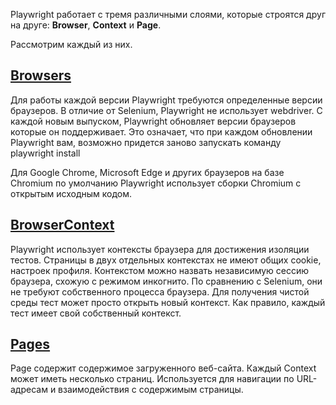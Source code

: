 Playwright работает с тремя различными слоями, которые строятся друг на друге: **Browser**, **Context** и **Page**.

Рассмотрим каждый из них.

## [Browsers](https://playwright.dev/python/docs/browsers)

Для работы каждой версии Playwright требуются определенные версии браузеров. В отличие от Selenium, Playwright не
использует webdriver. С каждой новым выпуском, Playwright обновляет версии браузеров которые он поддерживает. Это
означает, что при каждом обновлении Playwright вам, возможно придется заново запускать команду playwright install

Для Google Chrome, Microsoft Edge и других браузеров на базе Chromium по умолчанию Playwright использует сборки Chromium
с открытым исходным кодом.

## [BrowserContext](https://playwright.dev/python/docs/api/class-browsercontext)

Playwright использует контексты браузера для достижения изоляции тестов. Страницы в двух отдельных контекстах не имеют
общих cookie, настроек профиля. Контекстом можно назвать независимую сессию браузера, схожую с режимом инкогнито. По
сравнению с Selenium, они не требуют собственного процесса браузера. Для получения чистой среды тест может просто
открыть новый контекст. Как правило, каждый тест имеет свой собственный контекст.

## [Pages](https://playwright.dev/python/docs/pages)

Page содержит содержимое загруженного веб-сайта. Каждый Context может иметь несколько страниц. Используется для
навигации по URL-адресам и взаимодействия с содержимым страницы.
